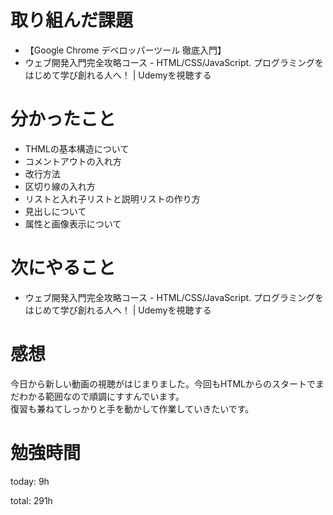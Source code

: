 #  取り組んだ課題
- 【Google Chrome デベロッパーツール 徹底入門】
- ウェブ開発入門完全攻略コース - HTML/CSS/JavaScript. プログラミングをはじめて学び創れる人へ！ | Udemyを視聴する 

# 分かったこと
- THMLの基本構造について
- コメントアウトの入れ方
- 改行方法
- 区切り線の入れ方
- リストと入れ子リストと説明リストの作り方
- 見出しについて
- 属性と画像表示について
  
# 次にやること
- ウェブ開発入門完全攻略コース - HTML/CSS/JavaScript. プログラミングをはじめて学び創れる人へ！ | Udemyを視聴する

# 感想
今日から新しい動画の視聴がはじまりました。今回もHTMLからのスタートでまだわかる範囲なので順調にすすんでいます。  
復習も兼ねてしっかりと手を動かして作業していきたいです。  


# 勉強時間
today: 9h

total: 291h
